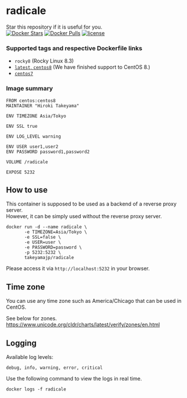 # radicale
Star this repository if it is useful for you.  
[![Docker Stars](https://img.shields.io/docker/stars/takeyamajp/radicale.svg)](https://hub.docker.com/r/takeyamajp/radicale/)
[![Docker Pulls](https://img.shields.io/docker/pulls/takeyamajp/radicale.svg)](https://hub.docker.com/r/takeyamajp/radicale/)
[![license](https://img.shields.io/github/license/takeyamajp/docker-radicale.svg)](https://github.com/takeyamajp/docker-radicale/blob/master/LICENSE)

### Supported tags and respective Dockerfile links  
- `rocky8` (Rocky Linux 8.3)
- [`latest`, `centos8`](https://github.com/takeyamajp/docker-radicale/blob/master/centos8/Dockerfile) (We have finished support to CentOS 8.)
- [`centos7`](https://github.com/takeyamajp/docker-radicale/blob/master/centos7/Dockerfile)

### Image summary
    FROM centos:centos8  
    MAINTAINER "Hiroki Takeyama"
    
    ENV TIMEZONE Asia/Tokyo
    
    ENV SSL true
    
    ENV LOG_LEVEL warning
    
    ENV USER user1,user2  
    ENV PASSWORD password1,password2
    
    VOLUME /radicale
    
    EXPOSE 5232

## How to use
This container is supposed to be used as a backend of a reverse proxy server.  
However, it can be simply used without the reverse proxy server.

    docker run -d --name radicale \  
           -e TIMEZONE=Asia/Tokyo \  
           -e SSL=false \  
           -e USER=user \  
           -e PASSWORD=password \  
           -p 5232:5232 \  
           takeyamajp/radicale

Please access it via `http://localhost:5232` in your browser.

## Time zone
You can use any time zone such as America/Chicago that can be used in CentOS.  

See below for zones.  
https://www.unicode.org/cldr/charts/latest/verify/zones/en.html

## Logging
Available log levels:

    debug, info, warning, error, critical

Use the following command to view the logs in real time.

    docker logs -f radicale
